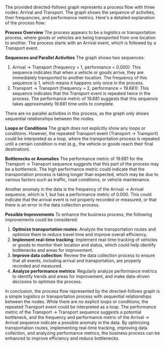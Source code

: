The provided directed-follows graph represents a process flow with three nodes: Arrival and Transport. The graph shows the sequence of activities, their frequencies, and performance metrics. Here's a detailed explanation of the process flow:

**Process Overview**
The process appears to be a logistics or transportation process, where goods or vehicles are being transported from one location to another. The process starts with an Arrival event, which is followed by a Transport event.

**Sequences and Parallel Activities**
The graph shows two sequences:

1. Arrival -> Transport (frequency = 1, performance = 0.000): This sequence indicates that when a vehicle or goods arrive, they are immediately transported to another location. The frequency of this sequence is 1, which means it happens only once in the process.
2. Transport -> Transport (frequency = 2, performance = 19.681): This sequence indicates that the Transport event is repeated twice in the process. The performance metric of 19.681 suggests that this sequence takes approximately 19.681 time units to complete.

There are no parallel activities in this process, as the graph only shows sequential relationships between the nodes.

**Loops or Conditions**
The graph does not explicitly show any loops or conditions. However, the repeated Transport event (Transport -> Transport) could be interpreted as a loop, where the transportation process is repeated until a certain condition is met (e.g., the vehicle or goods reach their final destination).

**Bottlenecks or Anomalies**
The performance metric of 19.681 for the Transport -> Transport sequence suggests that this part of the process may be a bottleneck. The high performance metric could indicate that the transportation process is taking longer than expected, which may be due to various factors such as traffic, road conditions, or vehicle maintenance.

Another anomaly in the data is the frequency of the Arrival -> Arrival sequence, which is 1, but has a performance metric of 0.000. This could indicate that the arrival event is not properly recorded or measured, or that there is an error in the data collection process.

**Possible Improvements**
To enhance the business process, the following improvements could be considered:

1. **Optimize transportation routes**: Analyze the transportation routes and optimize them to reduce travel time and improve overall efficiency.
2. **Implement real-time tracking**: Implement real-time tracking of vehicles or goods to monitor their location and status, which could help identify bottlenecks and areas for improvement.
3. **Improve data collection**: Review the data collection process to ensure that all events, including arrival and transportation, are properly recorded and measured.
4. **Analyze performance metrics**: Regularly analyze performance metrics to identify trends and areas for improvement, and make data-driven decisions to optimize the process.

In conclusion, the process flow represented by the directed-follows graph is a simple logistics or transportation process with sequential relationships between the nodes. While there are no explicit loops or conditions, the repeated Transport event could be interpreted as a loop. The performance metric of the Transport -> Transport sequence suggests a potential bottleneck, and the frequency and performance metric of the Arrival -> Arrival sequence indicate a possible anomaly in the data. By optimizing transportation routes, implementing real-time tracking, improving data collection, and analyzing performance metrics, the business process can be enhanced to improve efficiency and reduce bottlenecks.